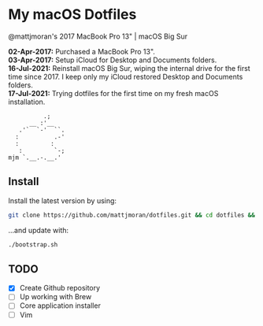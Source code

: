 # My macOS Dotfiles
@mattjmoran's 2017 MacBook Pro 13" | macOS Big Sur  

__02-Apr-2017:__ Purchased a MacBook Pro 13".  
__03-Apr-2017:__ Setup iCloud for Desktop and Documents folders.  
__16-Jul-2021:__ Reinstall macOS Big Sur, wiping the internal drive for the first time since 2017. I keep only my iCloud restored Desktop and Documents folders.  
__17-Jul-2021:__ Trying dotfiles for the first time on my fresh macOS installation.
```
          .;
      __ :'__
   .'`  `-'  ``.
  :          .-'
  :         :
   :         `-;
mjm `.__.-.__.'
```

## Install

Install the latest version by using:

```bash
git clone https://github.com/mattjmoran/dotfiles.git && cd dotfiles && ./bootstrap.sh
```

...and update with:

```bash
./bootstrap.sh
```

## TODO
- [x] Create Github repository
- [ ] Up working with Brew
- [ ] Core application installer
- [ ] Vim
